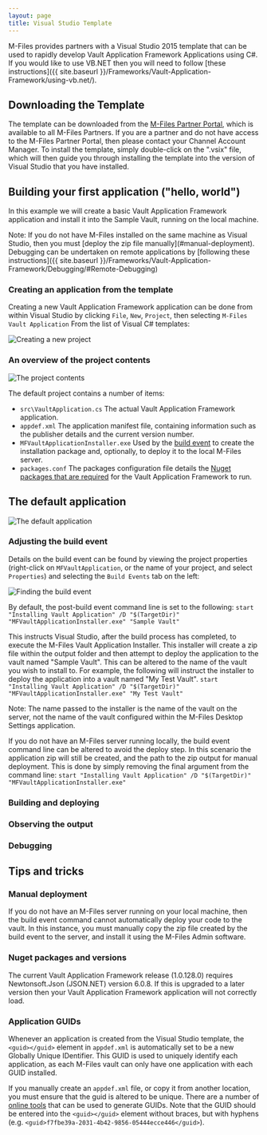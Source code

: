 ```yaml
---
layout: page
title: Visual Studio Template
---
```


M-Files provides partners with a Visual Studio 2015 template that can be used to rapidly develop Vault Application Framework Applications using C#.  If you would like to use VB.NET then you will need to follow [these instructions]({{ site.baseurl }}/Frameworks/Vault-Application-Framework/using-vb.net/).

## Downloading the Template

The template can be downloaded from the [M-Files Partner Portal](https://partners.cloudvault.m-files.com/openfile.aspx?vault=CE7643CB-C9BB-4536-8187-707DB78EAF2A&objtype=0&docid=1262&fileid=3005&filever=-1), which is available to all M-Files Partners.  If you are a partner and do not have access to the M-Files Partner Portal, then please contact your Channel Account Manager.  To install the template, simply double-click on the ".vsix" file, which will then guide you through installing the template into the version of Visual Studio that you have installed.

## Building your first application ("hello, world")

In this example we will create a basic Vault Application Framework application and install it into the Sample Vault, running on the local machine.

<p class="note">Note: If you do not have M-Files installed on the same machine as Visual Studio, then you must [deploy the zip file manually](#manual-deployment).  Debugging can be undertaken on remote applications by [following these instructions]({{ site.baseurl }}/Frameworks/Vault-Application-Framework/Debugging/#Remote-Debugging)</p>

### Creating an application from the template

Creating a new Vault Application Framework application can be done from within Visual Studio by clicking `File`, `New`, `Project`, then selecting `M-Files Vault Application` From the list of Visual C# templates:

![Creating a new project](create-new-project.png)

### An overview of the project contents

![The project contents](solution-explorer.png)

The default project contains a number of items:

* `src\VaultApplication.cs`
The actual Vault Application Framework application.
* `appdef.xml`
The application manifest file, containing information such as the publisher details and the current version number.
* `MFVaultApplicationInstaller.exe`
Used by the [build event](#adjusting-the-build-event) to create the installation package and, optionally, to deploy it to the local M-Files server.
* `packages.conf`
The packages configuration file details the [Nuget packages that are required](https://docs.microsoft.com/en-us/nuget/consume-packages/package-restore) for the Vault Application Framework to run.

## The default application

![The default application](default-application.png)

### Adjusting the build event

Details on the build event can be found by viewing the project properties (right-click on `MFVaultApplication`, or the name of your project, and select `Properties`) and selecting the `Build Events` tab on the left:

![Finding the build event](build-event.png)

By default, the post-build event command line is set to the following:
`start "Installing Vault Application" /D "$(TargetDir)" "MFVaultApplicationInstaller.exe" "Sample Vault"`

This instructs Visual Studio, after the build process has completed, to execute the M-Files Vault Application Installer.  This installer will create a zip file within the output folder and then attempt to deploy the application to the vault named "Sample Vault".  This can be altered to the name of the vault you wish to install to.  For example, the following will instruct the installer to deploy the application into a vault named "My Test Vault".
`start "Installing Vault Application" /D "$(TargetDir)" "MFVaultApplicationInstaller.exe" "My Test Vault"`

<p class="note">Note: The name passed to the installer is the name of the vault on the server, not the name of the vault configured within the M-Files Desktop Settings application.</p>

If you do not have an M-Files server running locally, the build event command line can be altered to avoid the deploy step.  In this scenario the application zip will still be created, and the path to the zip output for manual deployment.  This is done by simply removing the final argument from the command line:
`start "Installing Vault Application" /D "$(TargetDir)" "MFVaultApplicationInstaller.exe"`

### Building and deploying

### Observing the output

### Debugging

## Tips and tricks

### Manual deployment

If you do not have an M-Files server running on your local machine, then the build event command cannot automatically deploy your code to the vault.  In this instance, you must manually copy the zip file created by the build event to the server, and install it using the M-Files Admin software.

### Nuget packages and versions

The current Vault Application Framework release (1.0.128.0) requires Newtonsoft.Json (JSON.NET) version 6.0.8.  If this is upgraded to a later version then your Vault Application Framework application will not correctly load.

### Application GUIDs

Whenever an application is created from the Visual Studio template, the `<guid></guid>` element in `appdef.xml` is automatically set to be a new Globally Unique IDentifier.  This GUID is used to uniquely identify each application, as each M-Files vault can only have one application with each GUID installed.

If you manually create an `appdef.xml` file, or copy it from another location, you must ensure that the guid is altered to be unique.  There are a number of [online tools](https://www.bing.com/search?q=guid+generator) that can be used to generate GUIDs.  Note that the GUID should be entered into the `<guid></guid>` element without braces, but with hyphens (e.g. `<guid>f7fbe39a-2031-4b42-9856-05444ecce446</guid>`).